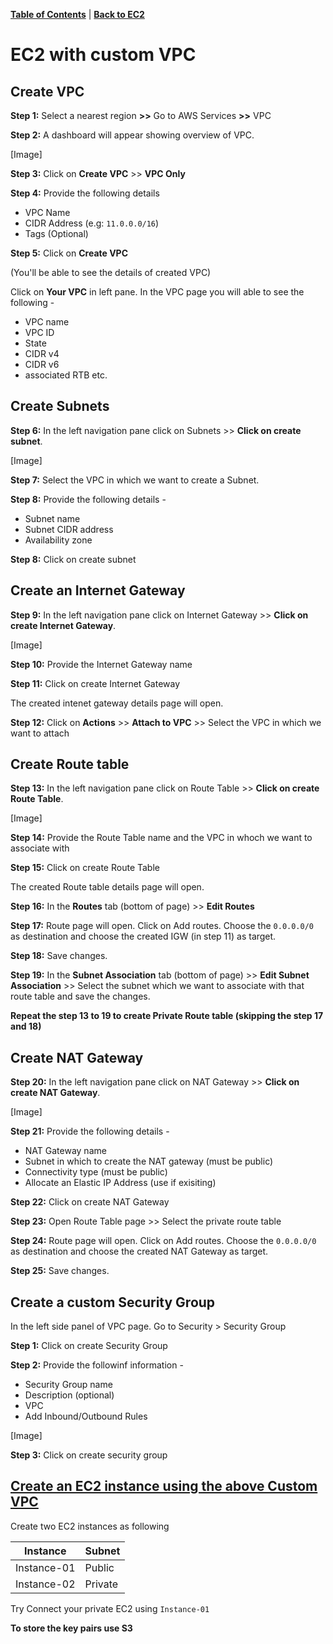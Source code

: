 [**Table of Contents**](https://github.com/xanderbilla/ExamPrep-AWS/blob/main/README.md) | [**Back to EC2**](https://github.com/xanderbilla/ExamPrep-AWS/blob/main/__Docs/EC2/index.md)

# EC2 with custom VPC



## Create VPC

**Step 1:** Select a nearest region **>>** Go to AWS Services **>>** VPC

**Step 2:** A dashboard will appear showing overview of VPC. 

[Image]

**Step 3:** Click on **Create VPC** >> **VPC Only**

**Step 4:** Provide the following details

- VPC Name
- CIDR Address (e.g: `11.0.0.0/16`)
- Tags (Optional)

**Step 5:** Click on **Create VPC** 

(You'll be able to see the details of created VPC)

Click on **Your VPC** in left pane. In the VPC page you will able to see the following - 

- VPC name
- VPC ID
- State
- CIDR v4
- CIDR v6
- associated RTB
etc.

## Create Subnets

**Step 6:** In the left navigation pane click on Subnets >> **Click on create subnet**.

[Image]

**Step 7:** Select the VPC in which we want to create a Subnet.

**Step 8:** Provide the following details -

- Subnet name
- Subnet CIDR address
- Availability zone

**Step 8:** Click on create subnet


## Create an Internet Gateway

**Step 9:** In the left navigation pane click on Internet Gateway >> **Click on create Internet Gateway**.

[Image]

**Step 10:** Provide the Internet Gateway name

**Step 11:** Click on create Internet Gateway

The created intenet gateway details page will open.

**Step 12:** Click on **Actions** >> **Attach to VPC** >> Select the VPC in which we want to attach

## Create Route table

**Step 13:** In the left navigation pane click on Route Table >> **Click on create Route Table**.

[Image]

**Step 14:** Provide the Route Table name and the VPC in whoch we want to associate with

**Step 15:** Click on create Route Table

The created Route table details page will open.

**Step 16:** In the **Routes** tab (bottom of page) >> **Edit Routes**

**Step 17:** Route page will open. Click on Add routes. Choose the `0.0.0.0/0` as destination and choose the created IGW (in step 11) as target.

**Step 18:** Save changes. 

**Step 19:** In the **Subnet Association** tab (bottom of page) >> **Edit Subnet Association** >> Select the subnet which we want to associate with that route table and save the changes.

**Repeat the step 13 to 19 to create Private Route table (skipping the step 17 and 18)**

## Create NAT Gateway

**Step 20:** In the left navigation pane click on NAT Gateway >> **Click on create NAT Gateway**.

[Image]

**Step 21:** Provide the following details - 

- NAT Gateway name
- Subnet in which to create the NAT gateway (must be public)
- Connectivity type (must be public)
- Allocate an Elastic IP Address (use if exisiting)

**Step 22:** Click on create NAT Gateway

**Step 23:** Open Route Table page >> Select the private route table

**Step 24:** Route page will open. Click on Add routes. Choose the `0.0.0.0/0` as destination and choose the created NAT Gateway as target.

**Step 25:** Save changes. 

## Create a custom Security Group

In the left side panel of VPC page. Go to Security > Security Group

**Step 1:** Click on create Security Group

**Step 2:** Provide the followinf information -

- Security Group name
- Description (optional)
- VPC
- Add Inbound/Outbound Rules

[Image]

**Step 3:** Click on create security group


## [Create an EC2 instance using the above Custom VPC](https://github.com/xanderbilla/ExamPrep-AWS/blob/main/__Docs/EC2/pages/EC2_L01_Launch_An_Instance.md)

Create two EC2 instances as following


| Instance    | Subnet  |
| :---------: | :------ |
| Instance-01 | Public  |
| Instance-02 | Private |

Try Connect your private EC2 using `Instance-01`

**To store the key pairs use S3**